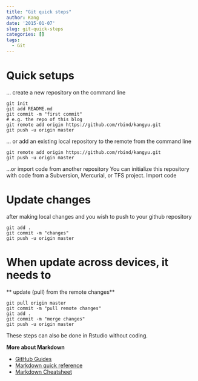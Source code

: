 ```yaml
---
title: "Git quick steps"
author: Kang
date: '2015-01-07'
slug: git-quick-steps
categories: []
tags:
  - Git
---
```


# Quick setups 

… create a new repository on the command line

```
git init
git add README.md
git commit -m "first commit"
# e.g. the repo of this blog
git remote add origin https://github.com/rbind/kangyu.git
git push -u origin master
```
… or add an existing local repository to the remote from the command line
```
git remote add origin https://github.com/rbind/kangyu.git
git push -u origin master
```
…or import code from another repository
You can initialize this repository with code from a Subversion, Mercurial, or TFS project.
Import code


# Update changes
after making local changes and you wish to push to your github repository
```
git add .
git commit -m "changes"
git push -u origin master
```

# When update across devices, it needs to
** update (pull) from the remote changes**
```
git pull origin master
git commit -m "pull remote changes"
git add .
git commit -m "merge changes"
git push -u origin master
```

These steps can also be done in Rstudio without coding.

**More about Markdown**
* [GitHub Guides](https://guides.github.com/features/mastering-markdown/)
* [Markdown quick reference](https://en.support.wordpress.com/markdown-quick-reference/) 
* [Markdown Cheatsheet](https://github.com/adam-p/markdown-here/wiki/Markdown-Cheatsheet) 
